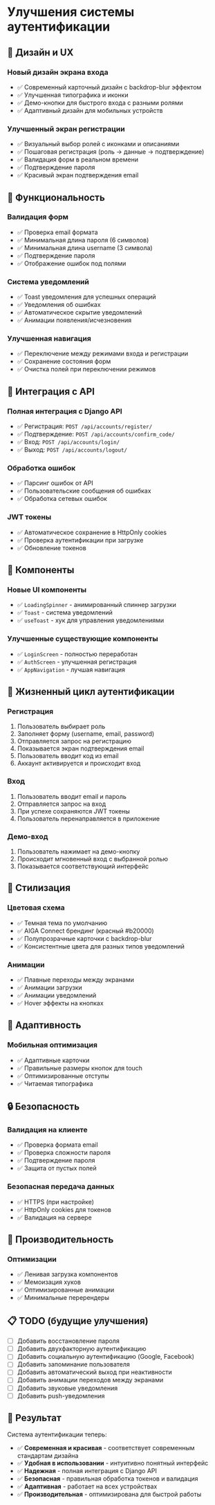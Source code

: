 # Улучшения системы аутентификации

## 🎨 Дизайн и UX

### **Новый дизайн экрана входа**

- ✅ Современный карточный дизайн с backdrop-blur эффектом
- ✅ Улучшенная типографика и иконки
- ✅ Демо-кнопки для быстрого входа с разными ролями
- ✅ Адаптивный дизайн для мобильных устройств

### **Улучшенный экран регистрации**

- ✅ Визуальный выбор ролей с иконками и описаниями
- ✅ Пошаговая регистрация (роль → данные → подтверждение)
- ✅ Валидация форм в реальном времени
- ✅ Подтверждение пароля
- ✅ Красивый экран подтверждения email

## 🔧 Функциональность

### **Валидация форм**

- ✅ Проверка email формата
- ✅ Минимальная длина пароля (6 символов)
- ✅ Минимальная длина username (3 символа)
- ✅ Подтверждение пароля
- ✅ Отображение ошибок под полями

### **Система уведомлений**

- ✅ Toast уведомления для успешных операций
- ✅ Уведомления об ошибках
- ✅ Автоматическое скрытие уведомлений
- ✅ Анимации появления/исчезновения

### **Улучшенная навигация**

- ✅ Переключение между режимами входа и регистрации
- ✅ Сохранение состояния форм
- ✅ Очистка полей при переключении режимов

## 🎯 Интеграция с API

### **Полная интеграция с Django API**

- ✅ Регистрация: `POST /api/accounts/register/`
- ✅ Подтверждение: `POST /api/accounts/confirm_code/`
- ✅ Вход: `POST /api/accounts/login/`
- ✅ Выход: `POST /api/accounts/logout/`

### **Обработка ошибок**

- ✅ Парсинг ошибок от API
- ✅ Пользовательские сообщения об ошибках
- ✅ Обработка сетевых ошибок

### **JWT токены**

- ✅ Автоматическое сохранение в HttpOnly cookies
- ✅ Проверка аутентификации при загрузке
- ✅ Обновление токенов

## 🎨 Компоненты

### **Новые UI компоненты**

- ✅ `LoadingSpinner` - анимированный спиннер загрузки
- ✅ `Toast` - система уведомлений
- ✅ `useToast` - хук для управления уведомлениями

### **Улучшенные существующие компоненты**

- ✅ `LoginScreen` - полностью переработан
- ✅ `AuthScreen` - улучшенная регистрация
- ✅ `AppNavigation` - лучшая навигация

## 🔄 Жизненный цикл аутентификации

### **Регистрация**

1. Пользователь выбирает роль
2. Заполняет форму (username, email, password)
3. Отправляется запрос на регистрацию
4. Показывается экран подтверждения email
5. Пользователь вводит код из email
6. Аккаунт активируется и происходит вход

### **Вход**

1. Пользователь вводит email и пароль
2. Отправляется запрос на вход
3. При успехе сохраняются JWT токены
4. Пользователь перенаправляется в приложение

### **Демо-вход**

1. Пользователь нажимает на демо-кнопку
2. Происходит мгновенный вход с выбранной ролью
3. Показывается соответствующий интерфейс

## 🎨 Стилизация

### **Цветовая схема**

- ✅ Темная тема по умолчанию
- ✅ AIGA Connect брендинг (красный #b20000)
- ✅ Полупрозрачные карточки с backdrop-blur
- ✅ Консистентные цвета для разных типов уведомлений

### **Анимации**

- ✅ Плавные переходы между экранами
- ✅ Анимации загрузки
- ✅ Анимации уведомлений
- ✅ Hover эффекты на кнопках

## 📱 Адаптивность

### **Мобильная оптимизация**

- ✅ Адаптивные карточки
- ✅ Правильные размеры кнопок для touch
- ✅ Оптимизированные отступы
- ✅ Читаемая типографика

## 🔒 Безопасность

### **Валидация на клиенте**

- ✅ Проверка формата email
- ✅ Проверка сложности пароля
- ✅ Подтверждение пароля
- ✅ Защита от пустых полей

### **Безопасная передача данных**

- ✅ HTTPS (при настройке)
- ✅ HttpOnly cookies для токенов
- ✅ Валидация на сервере

## 🚀 Производительность

### **Оптимизации**

- ✅ Ленивая загрузка компонентов
- ✅ Мемоизация хуков
- ✅ Оптимизированные анимации
- ✅ Минимальные перерендеры

## 📋 TODO (будущие улучшения)

- [ ] Добавить восстановление пароля
- [ ] Добавить двухфакторную аутентификацию
- [ ] Добавить социальную аутентификацию (Google, Facebook)
- [ ] Добавить запоминание пользователя
- [ ] Добавить автоматический выход при неактивности
- [ ] Добавить анимации переходов между экранами
- [ ] Добавить звуковые уведомления
- [ ] Добавить push-уведомления

## 🎯 Результат

Система аутентификации теперь:

- ✅ **Современная и красивая** - соответствует современным стандартам дизайна
- ✅ **Удобная в использовании** - интуитивно понятный интерфейс
- ✅ **Надежная** - полная интеграция с Django API
- ✅ **Безопасная** - правильная обработка токенов и валидация
- ✅ **Адаптивная** - работает на всех устройствах
- ✅ **Производительная** - оптимизирована для быстрой работы
